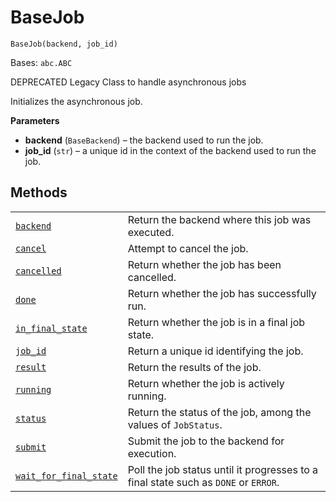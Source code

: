 # BaseJob



`BaseJob(backend, job_id)`

Bases: `abc.ABC`

DEPRECATED Legacy Class to handle asynchronous jobs

Initializes the asynchronous job.

**Parameters**

*   **backend** (`BaseBackend`) – the backend used to run the job.
*   **job\_id** (`str`) – a unique id in the context of the backend used to run the job.

## Methods

|                                                                                                                                                                       |                                                                                     |
| --------------------------------------------------------------------------------------------------------------------------------------------------------------------- | ----------------------------------------------------------------------------------- |
| [`backend`](qiskit.providers.BaseJob.backend#qiskit.providers.BaseJob.backend "qiskit.providers.BaseJob.backend")                                                     | Return the backend where this job was executed.                                     |
| [`cancel`](qiskit.providers.BaseJob.cancel#qiskit.providers.BaseJob.cancel "qiskit.providers.BaseJob.cancel")                                                         | Attempt to cancel the job.                                                          |
| [`cancelled`](qiskit.providers.BaseJob.cancelled#qiskit.providers.BaseJob.cancelled "qiskit.providers.BaseJob.cancelled")                                             | Return whether the job has been cancelled.                                          |
| [`done`](qiskit.providers.BaseJob.done#qiskit.providers.BaseJob.done "qiskit.providers.BaseJob.done")                                                                 | Return whether the job has successfully run.                                        |
| [`in_final_state`](qiskit.providers.BaseJob.in_final_state#qiskit.providers.BaseJob.in_final_state "qiskit.providers.BaseJob.in_final_state")                         | Return whether the job is in a final job state.                                     |
| [`job_id`](qiskit.providers.BaseJob.job_id#qiskit.providers.BaseJob.job_id "qiskit.providers.BaseJob.job_id")                                                         | Return a unique id identifying the job.                                             |
| [`result`](qiskit.providers.BaseJob.result#qiskit.providers.BaseJob.result "qiskit.providers.BaseJob.result")                                                         | Return the results of the job.                                                      |
| [`running`](qiskit.providers.BaseJob.running#qiskit.providers.BaseJob.running "qiskit.providers.BaseJob.running")                                                     | Return whether the job is actively running.                                         |
| [`status`](qiskit.providers.BaseJob.status#qiskit.providers.BaseJob.status "qiskit.providers.BaseJob.status")                                                         | Return the status of the job, among the values of `JobStatus`.                      |
| [`submit`](qiskit.providers.BaseJob.submit#qiskit.providers.BaseJob.submit "qiskit.providers.BaseJob.submit")                                                         | Submit the job to the backend for execution.                                        |
| [`wait_for_final_state`](qiskit.providers.BaseJob.wait_for_final_state#qiskit.providers.BaseJob.wait_for_final_state "qiskit.providers.BaseJob.wait_for_final_state") | Poll the job status until it progresses to a final state such as `DONE` or `ERROR`. |
